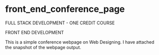 # front_end_conference_page

FULL STACK DEVELOPMENT - ONE CREDIT COURSE

FRONT END DEVELOPMENT

This is a simple conference webpage on Web Designing. I have attached the snapshot of the webpage output.
